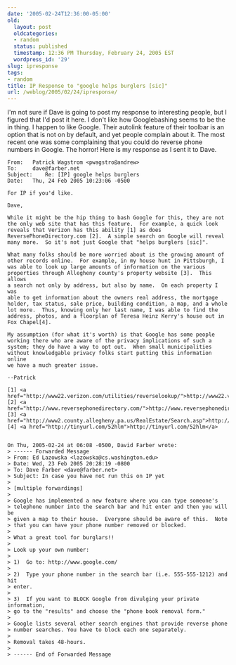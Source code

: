 ```yaml
---
date: '2005-02-24T12:36:00-05:00'
old:
  layout: post
  oldcategories:
  - random
  status: published
  timestamp: 12:36 PM Thursday, February 24, 2005 EST
  wordpress_id: '29'
slug: ipresponse
tags:
- random
title: IP Response to "google helps burglers [sic]"
url: /weblog/2005/02/24/ipresponse/
---
```


I'm not sure if Dave is going to post my response to interesting people, but
I figured that I'd post it here.  I don't like how Googlebashing seems to be
the in thing.  I happen to like Google.  Their autolink feature of their
toolbar is an option that is not on by default, and yet people complain about
it.  The most recent one was some complaining that you could do reverse
phone numbers in Google.  The horror!  Here is my response as I sent it to
Dave.

    From: 	Patrick Wagstrom <pwagstro@andrew>
    To: 	dave@farber.net
    Subject: 	Re: [IP] google helps burglers
    Date: 	Thu, 24 Feb 2005 10:23:06 -0500

    For IP if you'd like.

    Dave,

    While it might be the hip thing to bash Google for this, they are not
    the only web site that has this feature.  For example, a quick look
    reveals that Verizon has this ability [1] as does
    ReversePhoneDirectory.com [2].  A simple search on Google will reveal
    many more.  So it's not just Google that "helps burglers [sic]".

    What many folks should be more worried about is the growing amount of
    other records online.  For example, in my house hunt in Pittsburgh, I
    was able to look up large amounts of information on the various
    properties through Allegheny county's property website [3].  This allows
    a search not only by address, but also by name.  On each property I was
    able to get information about the owners real address, the mortgage
    holder, tax status, sale price, building condition, a map, and a whole
    lot more.  Thus, knowing only her last name, I was able to find the
    address, photos, and a floorplan of Teresa Heinz Kerry's house out in
    Fox Chapel[4].

    My assumption (for what it's worth) is that Google has some people
    working there who are aware of the privacy implications of such a
    system; they do have a way to opt out.  When small municipalities
    without knowledgable privacy folks start putting this information online
    we have a much greater issue.

    --Patrick

    [1] <a href="http://www22.verizon.com/utilities/reverselookup/">http://www22.verizon.com/utilities/reverselookup/</a>
    [2] <a href="http://www.reversephonedirectory.com/">http://www.reversephonedirectory.com/</a>
    [3] <a href="http://www2.county.allegheny.pa.us/RealEstate/Search.asp">http://www2.county.allegheny.pa.us/RealEstate/Search.asp</a>
    [4] <a href="http://tinyurl.com/52hlm">http://tinyurl.com/52hlm</a>


    On Thu, 2005-02-24 at 06:08 -0500, David Farber wrote:
    > ------ Forwarded Message
    > From: Ed Lazowska <lazowska@cs.washington.edu>
    > Date: Wed, 23 Feb 2005 20:28:19 -0800
    > To: Dave Farber <dave@farber.net>
    > Subject: In case you have not run this on IP yet
    >
    > [multiple forwardings]
    >
    > Google has implemented a new feature where you can type someone's
    > telephone number into the search bar and hit enter and then you will be
    > given a map to their house.  Everyone should be aware of this.  Note
    > that you can have your phone number removed or blocked.
    >
    > What a great tool for burglars!!
    >
    > Look up your own number:
    >
    > 1)  Go to: http://www.google.com/
    >
    > 2)  Type your phone number in the search bar (i.e. 555-555-1212) and hit
    > enter.
    >
    > 3)  If you want to BLOCK Google from divulging your private information,
    > go to the "results" and choose the "phone book removal form."
    >
    > Google lists several other search engines that provide reverse phone
    > number searches. You have to block each one separately.
    >
    > Removal takes 48-hours.
    >
    > ------ End of Forwarded Message
